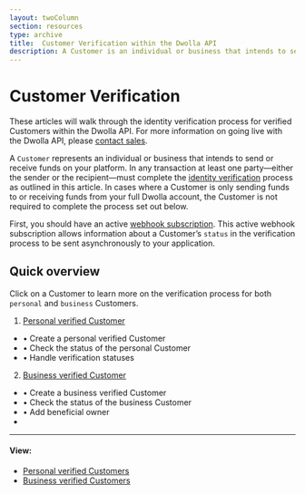 ```yaml
---
layout: twoColumn
section: resources
type: archive
title:  Customer Verification within the Dwolla API
description: A Customer is an individual or business that intends to send or receive funds on your platform and in any transaction, one party must complete identity verification. 
---
```


# Customer Verification

These articles will walk through the identity verification process for verified Customers within the Dwolla API. For more information on going live with the Dwolla API, please [contact sales](https://www.dwolla.com/contact).

A `Customer` represents an individual or business that intends to send or receive funds on your platform. In any transaction at least one party—either the sender or the recipient—must complete the [identity verification](https://www.dwolla.com/updates/guide-to-cip-customer-identification-program-dwolla-payments-api/) process as outlined in this article. In cases where a Customer is only sending funds to or receiving funds from your full Dwolla account, the Customer is not required to complete the process set out below.

First, you should have an active [webhook subscription](https://docsv2.dwolla.com/#webhook-subscriptions). This active webhook subscription allows information about a Customer’s `status` in the verification process to be sent asynchronously to your application.

## Quick overview

Click on a Customer to learn more on the verification process for both `personal` and `business` Customers.

1. [Personal verified Customer](/resources/personal-verified-customer.html)
 * &#8226; Create a personal verified Customer
 * &#8226; Check the status of the personal Customer
 * &#8226; Handle verification statuses
2. [Business verified Customer](/resources/business-verified-customer.html)
 * &#8226; Create a business verified Customer
 * &#8226; Check the status of the business Customer
 * &#8226; Add beneficial owner
 *
* * *

#### View:

* [Personal verified Customers](/resources/personal-verified-customer.html)
* [Business verified Customers](/resources/business-verified-customer.html)
